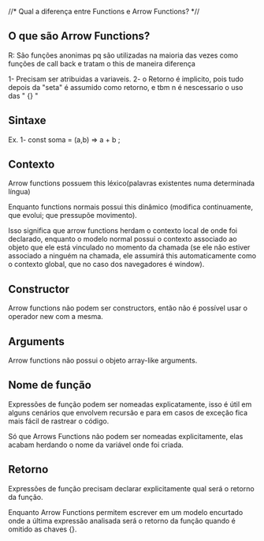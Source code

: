 //* Qual a diferença entre Functions e Arrow Functions? *//

## O que são Arrow Functions? ##
R: São funções anonimas pq são utilizadas na maioria das vezes como funções de call back e tratam o this de maneira diferença

1- Precisam ser atribuidas a variaveis.
2- o Retorno é implicito, pois tudo depois da "seta" é assumido como retorno, e tbm n é nescessario o uso das " {} "

## Sintaxe 
Ex.
1-
    const soma = (a,b) => a + b ;


## Contexto
Arrow functions possuem this léxico(palavras existentes numa determinada língua)

Enquanto functions normais possui this dinâmico (modifica continuamente, que evolui; que pressupõe movimento). 

Isso significa que arrow functions herdam o contexto local de onde foi declarado, enquanto o modelo normal possui o contexto associado ao objeto que ele está vinculado no momento da chamada (se ele não estiver associado a ninguém na chamada, ele assumirá this automaticamente como o contexto global, que no caso dos navegadores é window).

## Constructor
Arrow functions não podem ser constructors, então não é possível usar o operador new com a mesma.

## Arguments
Arrow functions não possui o objeto array-like arguments.

## Nome de função
Expressões de função podem ser nomeadas explicatamente, isso é útil em alguns cenários que envolvem recursão e para em casos de exceção fica mais fácil de rastrear o código. 

Só que Arrows Functions não podem ser nomeadas explicitamente, elas acabam herdando o nome da variável onde foi criada.

## Retorno
Expressões de função precisam declarar explicitamente qual será o retorno da função.

Enquanto Arrow Functions permitem escrever em um modelo encurtado onde a última expressão analisada será o retorno da função quando é omitido as chaves {}.
